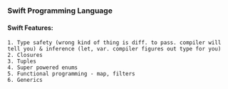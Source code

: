 ### Swift Programming Language

#### Swift Features:

```
1. Type safety (wrong kind of thing is diff. to pass. compiler will tell you) & inference (let, var. compiler figures out type for you)
2. Closures
3. Tuples
4. Super powered enums
5. Functional programming - map, filters
6. Generics
```
